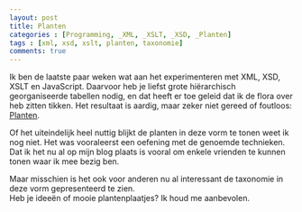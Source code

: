 ```yaml
---
layout: post
title: Planten
categories : [Programming, _XML, _XSLT, _XSD, _Planten]
tags : [xml, xsd, xslt, planten, taxonomie]
comments: true
---
```


Ik ben de laatste paar weken wat aan het experimenteren met XML, XSD, XSLT en JavaScript. Daarvoor heb je liefst grote hi&euml;rarchisch georganiseerde tabellen nodig, en dat heeft er toe geleid dat ik de flora over heb zitten tikken. Het resultaat is aardig, maar zeker niet gereed of foutloos: <a href="{{ site.baseurl }}/statics/planten/Planten.xml" target="_blank">Planten</a>.

Of het uiteindelijk heel nuttig blijkt de planten in deze vorm te tonen weet ik nog niet. Het was vooraleerst een oefening met de genoemde technieken.
Dat ik het nu al op mijn blog plaats is vooral om enkele vrienden te kunnen tonen waar ik mee bezig ben.

Maar misschien is het ook voor anderen nu al interessant de taxonomie in deze vorm gepresenteerd te zien.<br>
Heb je idee&euml;n  of mooie plantenplaatjes? Ik houd me aanbevolen.

<!--
### Een kleine waarschuwing

Overigens is de HTML zoals ik die hier presenteer een kopie van het product van het transformatieproces. Op mijn computer staat de boel als gekoppelde xml, xsl en xsd-files. Er is op dit blog een hoop te zien en te reconstrueren en het is zeker niet encrypted, maar ga alsjeblieft niet aanpassingen doen aan het hier gepresenteerde bestand. In deze file bijvoorbeeld planten of afbeeldingen toevoegen draait waarschijnlijk al snel uit op een nachtmerrie.
-->






